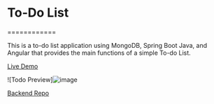 # To-Do List
============

This is a to-do list application using MongoDB, Spring Boot Java, and Angular that provides the main functions of a simple To-do List.

[Live Demo](https://todo.grthomelab.com)

![Todo Preview]![image](https://user-images.githubusercontent.com/3360055/235794340-d8117b25-b0bd-4e0a-b411-7288b2768781.png)

[Backend Repo](https://github.com/gbrown09/grthomelab-backend)
